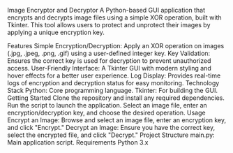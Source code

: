 Image Encryptor and Decryptor
A Python-based GUI application that encrypts and decrypts image files using a simple XOR operation, built with Tkinter. This tool allows users to protect and unprotect their images by applying a unique encryption key.

Features
Simple Encryption/Decryption: Apply an XOR operation on images (.jpg, .jpeg, .png, .gif) using a user-defined integer key.
Key Validation: Ensures the correct key is used for decryption to prevent unauthorized access.
User-Friendly Interface: A Tkinter GUI with modern styling and hover effects for a better user experience.
Log Display: Provides real-time logs of encryption and decryption status for easy monitoring.
Technology Stack
Python: Core programming language.
Tkinter: For building the GUI.
Getting Started
Clone the repository and install any required dependencies.
Run the script to launch the application.
Select an image file, enter an encryption/decryption key, and choose the desired operation.
Usage
Encrypt an Image: Browse and select an image file, enter an encryption key, and click "Encrypt."
Decrypt an Image: Ensure you have the correct key, select the encrypted file, and click "Decrypt."
Project Structure
main.py: Main application script.
Requirements
Python 3.x
